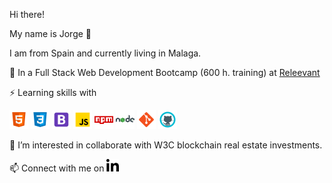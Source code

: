 Hi there!

<p>My name is Jorge 👋</p>

I am from Spain and currently living in Malaga.

<p>🌱 In a Full Stack Web Development Bootcamp (600 h. training) at <a href="https://www.releevant.com/">Releevant</a><p>
 
<p>⚡ Learning skills with</p> <p align="left">
	<img style="margin: auto;" src="https://raw.githubusercontent.com/sachinverma53121/sachinverma53121/master/icons/html5.png" alt=html5 width="30" height="30"/> 
	<img style="margin: auto;" src="https://raw.githubusercontent.com/sachinverma53121/sachinverma53121/master/icons/css3.png" alt=css3 width="30" height="30"/> 
	<img style="margin: auto;" src="https://raw.githubusercontent.com/sachinverma53121/sachinverma53121/master/icons/bootstrap.png" alt=bootstrap width="30" height="30"/>
  <img style="margin: auto;" src="https://raw.githubusercontent.com/sachinverma53121/sachinverma53121/master/icons/js.png" alt=javascript width="30" height="30"/>
	<img style="margin: auto;" src="https://raw.githubusercontent.com/sachinverma53121/sachinverma53121/master/icons/npm.png" alt=npm width="30" height="30"/>
  <img style="margin: auto;" src="https://raw.githubusercontent.com/sachinverma53121/sachinverma53121/master/icons/node.png" alt=nodejs width="30" height="30"/>
	<img style="margin: auto;" src="https://raw.githubusercontent.com/sachinverma53121/sachinverma53121/master/icons/git.png" alt=git width="30" height="30"/>
  <img style="margin: auto;" src="https://raw.githubusercontent.com/sachinverma53121/sachinverma53121/master/icons/github.png" alt=github width="30" height="30"/>
 
</p>

🔭 I’m interested in collaborate with W3C blockchain real estate investments.

<p align="left">
  <p>📫 Connect with me on  <a href="https://www.linkedin.com/in/callejaj/" alt="Linkedin"><img src="https://github.com/jatin-pahuja/jatin-pahuja/blob/master/linkedin.png" height="20" width="20"></a>&nbsp;

  </p>

